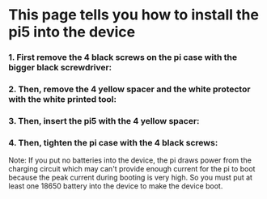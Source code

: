 # This page tells you how to install the pi5 into the device

### 1. First remove the 4 black screws on the pi case with the bigger black screwdriver:  
### 2. Then, remove the 4 yellow spacer and the white protector with the white printed tool:  
### 3. Then, insert the pi5 with the 4 yellow spacer:  
### 4. Then, tighten the pi case with the 4 black screws:  


Note: If you put no batteries into the device, the pi draws power from the charging circuit which may can't provide enough current for the pi to boot because the peak current during booting is very high.
So you must put at least one 18650 battery into the device to make the device boot.  
